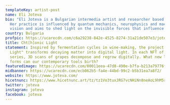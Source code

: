 ```yaml
---
templateKey: artist-post
name: Eli Joteva
bio: "Eli Joteva is a Bulgarian intermedia artist and researcher based in LA.
  Her practice is influenced by quantum mechanics, neurophysics and machine
  vision and aims to shed light on the invisible forces that influence us.  "
country: Bulgaria
profpic: https://ucarecdn.com/c6a29238-842e-4525-8274-31a21de507e3/joteva_500c.gif
title: Cht[h]onic Light
statement: Inspired by fermentation cycles in wine-making, the project "Chtonic
  Light" transforms decaying matter into digital light. In each NFT of this
  series, 3D scans of grapes decompose and regrow digitally. What new light/life
  forms can our contemporary tools birth?
featuredimage: https://ucarecdn.com/00011eea-47d8-490e-b7fa-b213a79776f9/
midbanner: https://ucarecdn.com/ecb062b5-fa4e-44bd-99c2-b5b31ea7a8f2/
website: https://www.joteva.com/
hicetnunc: https://www.hicetnunc.art/tz/tz1Vo3tuxJRG7vcNHiNn8neAoL9hM5rtbqjc/creations
twitter: joteva
instagram: joteva
facebook: joteva
---
```

